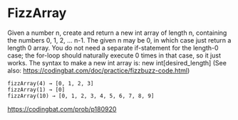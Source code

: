 # FizzArray
Given a number n, create and return a new int array of length n, containing the numbers 0, 1, 2, ... n-1. The given n may be 0, in which case just return a length 0 array. You do not need a separate if-statement for the length-0 case; the for-loop should naturally execute 0 times in that case, so it just works. The syntax to make a new int array is: new int[desired_length]   (See also: https://codingbat.com/doc/practice/fizzbuzz-code.html)
````
fizzArray(4) → [0, 1, 2, 3]
fizzArray(1) → [0]
fizzArray(10) → [0, 1, 2, 3, 4, 5, 6, 7, 8, 9]
````
https://codingbat.com/prob/p180920